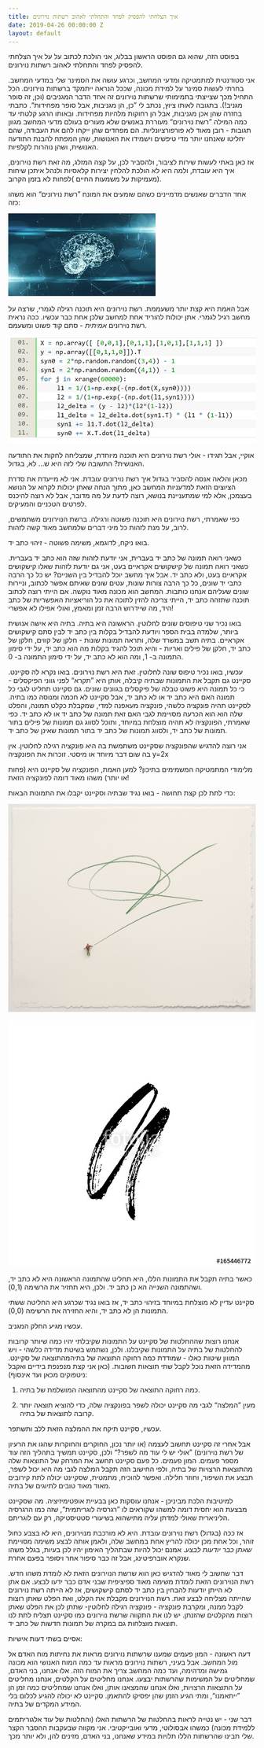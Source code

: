 ```yaml
---
title: איך הצלחתי להפסיק לפחד והתחלתי לאהוב רשתות נוירונים
date: 2019-04-26 00:00:00 Z
layout: default
---
```


בפוסט הזה, שהוא גם הפוסט הראשון בבלוג, אני הולכת לכתוב על על איך הצלחתי להפסיק לפחד והתחלתי לאהוב רשתות נוירונים.

אני סטודנטית למתמטיקה ומדעי המחשב, וכרגע עושה את הסמינר שלי במדעי המחשב. בחרתי לעשות סמינר על למידת מכונה, שככל הנראה ייתמקד ברשתות נוירונים. הכל התחיל מכך שצייצתי בתמימותי שרשתות נוירונים זה אחד הדבר המגניבים (וכן, זה סופר מגניב!). בתגובה לאותו ציוץ, נכתב לי ”כן, הן מגניבות, אבל סופר מפחידות“. כתבתי בחזרה שהן אכן מגניבות, אבל הן רחוקות מלהיות מפחידות. ובאותו הרגע קלטתי עד כמה המילה ”רשת נוירונים“ מעוררת באנשים שלא מעורים בעולם מדעי המחשב מגוון תגובות - רובן מאוד לא פורפורציונליות. הם מפחדים שהן ייקחו להם את העבודה, שהם יחליטו שאנחנו יותר מדי טיפשים וישמידו את האנושות, שהן המפתח להבנת התודעה האנושית, ושהן נוהרות לקלפיות.

אז כאן באתי לעשות שירות לציבור, ולהסביר לכן, על קצה המזלג, מה זאת רשת נוירונים, איך היא עובדת, ולמה היא לא הולכת להלחין יצירות קלאסיות ולנהל איתכן שיחות מעמיקות על משמעות החיים )לפחות לא בזמן הקרוב).

אחד הדברים שאנשים מדמיינים כשהם שומעים את המונח ”רשת נוירונים“ הוא משהו כזה:

![רשת נוירונים](/images/images.jpeg)

אבל האמת היא קצת יותר משעממת. רשת נוירונים היא תוכנה רגילה לגמרי, שרצה על מחשב רגיל לגמרי. אתן יכולות להוריד אחת למחשב שלכן אחת כבר עכשיו. ככה נראית רשת נוירונים *אמיתית* - סתם קוד פשוט ומשעמם.


![סתם קוד](/images/0.jpeg)

אוקיי, אבל תגידו - אולי רשת נוירונים היא תוכנה מיוחדת, שמצליחה לחקות את התודעה האנושית? התשובה שלי לזה היא ש... לא, בגדול.

מכאן והלאה אנסה להסביר בגדול איך רשת נוירונים עובדת. אני לא מייעדת את סדרת הציוצים הזאת למדעניות המחשב כאן, מתוך הנחה שאתן יכולות לקרוא על הנושא בעצמכן, אלא למי שמתעניינת בנושא, רוצה לדעת על מה מדובר, אבל לא רוצה להיכנס לפרטים הטכניים והמעיקים.

כפי שאמרתי, רשת נוירונים היא תוכנה פשוטה ורגילה. ברשת הנוירונים משתמשים, לרוב, על מנת לזהות כל מיני דברים שלמחשב מאוד קשה לזהות.

בואו ניקח, לדוגמא, משימה פשוטה - זיהוי כתב יד.

כשאני רואה תמונה של כתב יד בעברית, אני יודעת לזהות שזה הוא כתב יד בעברית. כשאני רואה תמונה של קישקושים אקראיים בעט, אני גם יודעת לזהות שאלו קישקושים אקראיים בעט, ולא כתב יד. אבל איך מחשב יוכל להבדיל בין השניים? יש כל כך הרבה כתבי יד שונים, כל כך הרבה צורות שונות, עטים שונים שאיתם אפשר לכתוב, וניירות שונים שעליהם אנחנו כותבות. המחשב הוא מכונה מאוד נוקשה. אם הייתי רוצה לכתוב תוכנה שתזהה כתב יד, הייתי צריכה להזין לתוכה את כל הוריאציות האפשריות של כתב היד, מה שיידרוש הרבה זמן ומאמץ, ואולי אפילו לא אפשרי!

בואו נכיר שני טיפוסים שונים לחלוטין. הראשונה היא בתיה. בתיה היא אישה אנושית ביותר, שלמדה בבית הספר ויודעת להבדיל בקלות בין כתב יד לבין סתם קישקושים אקראיים. בתיה תשב במשרד שלה, ותראה תמונות שונות - חלקן של קווים, חלקן של כתב יד, חלקן של פילים ואריות - והיא תוכל להגיד בקלות מה הוא כתב יד, על ידי סימון התמונה ב- 1, ומה הוא לא כתב יד, על ידי סימון התמונה ב- 0.

עכשיו, בואו נכיר טיפוס שונה לחלוטין. זאת היא רשת נוירונים. בואו נקרא לה סקיינט. סקיינט גם תקבל את התמונות שבתיה קיבלה, אותן היא ”תקרא“ לפני גווני הפיקסלים - כי כל תמונה היא פשוט טבלה של פיקסלים בגוונים שונים. גם סקיינט תחליט לגבי כל תמונה האם היא כתב יד או לא כתב יד, אבל סקיינט לא חכמה ומנוסה כמו בתיה. לסקיינט תהיה פונקציה כלשהי, פונקציה מעאפנה למדי, שמקבלת כקלט תמונה, והפלט שלה הוא הוא הכרעה מסויימת לגבי האם זאת תמונה של כתב יד או לא כתב יד. כפי שאמרתי, הפונקציה לא תהיה מוצלחת במיוחד, ותוכל לסווג גם תמונות של פילים בתור תמונות של כתב יד, ולסווג תמונות של כתב יד בתור תמונות שאינן של כתב יד.

אני רוצה להדגיש שהפונקציה שסקיינט משתמשת בה היא פונקציה רגילה לחלוטין. אין בה שום דבר מיוחד או מיסטי. זוכרות את הפונקציה y=2x

מלימודי המתמטיקה המשמימים בתיכון? למען האמת, הפונקציה של סקיינט היא (פחות או יותר) משהו מאוד דומה לפונקציה הזאת!

כדי לתת לכן קצת תחושה - בואו נגיד שבתיה וסקיינט יקבלו את התמונות הבאות:




![לא אות](/images/Green_Line__2009.jpg)

![אות](/images/500_F_165446772_GRBMPCDLGyIZIIbDD8CSYtZBzgUnB8GI.jpg)

כאשר בתיה תקבל את התמונות הללו, היא תחליט שהתמונה הראשונה היא לא כתב יד, ושהתמונה השנייה הא כן כתב יד. ולכן, היא תחזיר את הרשימה (0,1).

סקיינט עדיין לא מוצלחת במיוחד בזיהוי כתב יד, אז בואו נגיד שכרגע היא החליטה ששתי התמונות הן לא כתב יד, והיא החזירה את הרשימה (0,0).

עכשיו מגיע החלק המגניב.

אנחנו רוצות שההחלטות של סקיינט על התמונות שקיבלתי יהיו כמה שיותר קרובות להחלטות של בתיה על התמונות שקיבלנו. ולכן, נשתמש בשיטת מדידה כלשהי - ויש המווון שיטות כאלו - שמודדת כמה רחוקה התוצאה של בתיהמהתוצאה של סקיינט. מהמדידה הזאת נוכל לקבל שתי תוצאות חשובות. (כאן אני קצת מנפנפת בידיים ואקבל ניטפוקים מכאן ועד אינסוף):

1. כמה רחוקה התוצאה של סקיינט מהתוצאה המושלמת של בתיה.

2. מעין ”המלצה“ לגבי מה סקיינט יכולה לשפר בפונקציה שלה, כדי להוציא תוצאה יותר קרובה לתוצאות של בתיה.

עכשיו, סקיינט תיקח את ההמלצה הזאת ללב ותשתפר.

אבל אחרי זה סקיינט תחשוב לעצמה (או יותר נכון, החוקרים והחוקרות שהגו את הרעיון של רשת נוירונים) ”אולי יש לי עוד מה לשפר?“ ולכן, סקיינט תמשיך בתהליך הזה עוד מספר פעמים. המון פעמים. כל פעם סקיינט תחשב את המרחק של התוצאות שלה מהתוצאות הרצויות של בתיה, ולפי החישוב הזה תקבל המלצה לגבי מה היא יכול לשפר, תבצע את השיפור, וחוזר חלילה. ואפשר להוכיח, מתמטית, שסקיינט יכולה לתת קירובים מאוד מאוד טובים לתיוגים של בתיה.

למיטיבות הלכת מביניכן - אנחנו עוסקות כאן בבעיית אופטימיזיציה. מה שסקיינט מבצעת הוא יחסית דומה למשהו שקוראים לו ”רגרסיה לוגריתמית“, שזה כמו הרגרסיה הליניארית שאולי למדתן עליה מתישהוא בשיעורי סטטיסטיקה, רק עם לוגריתם.

אז ככה (בגדול) רשת נוירונים עובדת. היא לא מורכבת מנוירונים, היא לא בצבע כחול זוהר, וכל אחת מכן יכולה להריץ אחת במחשב שלה, ולאמן אותה לבצע משימה מסויימת *שאתן כבר יודעות לבצע*. אמנם יכול להיות שבתהליך האימון יהיו לכן בעיות, בגלל משהו שנקרא אוברפיטינג, אבל זה כבר סיפור אחר ויסופר בפעם אחרת.

דבר שחשוב לי מאוד להדגיש כאן הוא שרשת הנוירונים הזאת לא לומדת משהו חדש. רשת הנוירונים הזאת לומדת משימה מאוד ספיציפית שבני אדם כבר ידעו לבצע. אם אתן לא הייתן יודעות להבחין בין כתב יד לסתם קישקושים, אז לא הייתה רשת נוירונים שהייתה מצליחה לבצע זאת. רשת הנוירונים מקבלת את הקלט, ואת הפלט שאתן רוצות לקבל ממנה, ומקרבת פונקציה - פונקציה רגילה לחלוטין- שתתן לכן את הפלט שאתן רוצות מהקלטים שהזנתן. יש לנו את התקווה שרשת נוירונים כמו סקיינט תצליח לתת לנו תוצאות מוצלחות גם במקרה של תמונות חדשות של כתב יד.

אסיים בשתי דעות אישיות:

דעה ראשונה - המון פעמים שמענו שרשתות נוירונים מראות את נחיתות מוח האדם אל מול המחשב. אבל בעיני, רשתות נוירונים מראות עד כמה המוח האנושי הוא מכונה גמישה ומדהימה, ועד כמה המחשב צריך את המוח הזה. אלו אנחנו, בני האדם, שמחליטים על המשימות שהרשתות יבצעו. אנחנו מחליטים על הקלטים, אנחנו מחליטים על התוצאות הרצויות, ואלו אנחנו שהמצאנו אותן, ואלו אנחנו שמחליטים כמה זמן הן ”ייתאמנו“, ומתי הגיע הזמן שהן יפסיקו להתאמן. סקיינט לא יכולה להגיע לכלום בלי המידע המקדים של בתיה.

דבר שני - יש נטייה לראות בהחלטות של הרשתות האלו (והחלטות של עוד אלגוריתמים ללמידת מכונה) כמשהו אבסולוטי, מדעי ואובייקטיבי. אני מקווה שבעקבות ההסבר הקצר שלי תבינו שהרשתות הללו תלויות במידע שאנחנו, בני האדם, מזינים להן, ולא יותר מכך.
